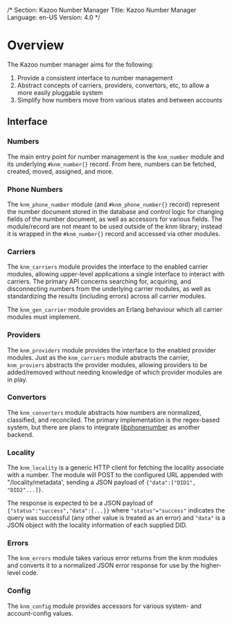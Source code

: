 /*
Section: Kazoo Number Manager
Title: Kazoo Number Manager
Language: en-US
Version: 4.0
*/

# Overview

The Kazoo number manager aims for the following:

1. Provide a consistent interface to number management
2. Abstract concepts of carriers, providers, convertors, etc, to allow a more easily pluggable system
3. Simplify how numbers move from various states and between accounts

## Interface

### Numbers

The main entry point for number management is the `knm_number` module and its underlying `#knm_number{}` record. From here, numbers can be fetched, created, moved, assigned, and more.

### Phone Numbers

The `knm_phone_number` module (and `#knm_phone_number{}` record) represent the number document stored in the database and control logic for changing fields of the number document, as well as accessors for various fields. The module/record are not meant to be used outside of the knm library; instead it is wrapped in the `#knm_number{}` record and accessed via other modules.

### Carriers

The `knm_carriers` module provides the interface to the enabled carrier modules, allowing upper-level applications a single interface to interact with carriers. The primary API concerns searching for, acquiring, and disconnecting numbers from the underlying carrier modules, as well as standardizing the results (including errors) across all carrier modules.

The `knm_gen_carrier` module provides an Erlang behaviour which all carrier modules must implement.

### Providers

The `knm_providers` module provides the interface to the enabled provider modules. Just as the `knm_carriers` module abstracts the carrier, `knm_proviers` abstracts the provider modules, allowing providers to be added/removed without needing knowledge of which provider modules are in play.

### Convertors

The `knm_converters` module abstracts how numbers are normalized, classified, and reconciled. The primary implementation is the regex-based system, but there are plans to integrate [libphonenumber](https://github.com/googlei18n/libphonenumber) as another backend.

### Locality

The `knm_locality` is a generic HTTP client for fetching the locality associate with a number. The module will POST to the configured URL appended with "/locality/metadata', sending a JSON payload of `{"data":["DID1", "DID2"...]}`.

The response is expected to be a JSON payload of `{"status":"success","data":{...}}` where `"status"="success"` indicates the query was successful (any other value is treated as an error) and `"data"` is a JSON object with the locality information of each supplied DID.

### Errors

The `knm_errors` module takes various error returns from the knm modules and converts it to a normalized JSON error response for use by the higher-level code.

### Config

The `knm_config` module provides accessors for various system- and account-config values.
